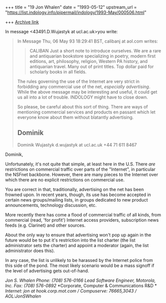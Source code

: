 +++
title = "19 Jon Whalen"
date = "1993-05-12"
upstream_url = "https://list.indology.info/pipermail/indology/1993-May/000506.html"

+++
[Archive link](https://list.indology.info/pipermail/indology/1993-May/000506.html)

In message <43491.D.Wujastyk at ucl.ac.uk>you write:
>In Message Thu, 06 May 93 18:29:41 BST, calibanj at aol.com writes:
>
>>CALIBAN  Just a short note to introduce ourselves.  We are a
>>rare and antiquarian bookstore specializing in poetry, modern first editions,
>>art, philosophy, religion, Western PA history, and antiquarian travel.
>>Many out of print titles.  Top dollar paid for scholarly books in all
>>fields.
>
>The rules governing the use of the Internet are very strict in forbidding
>any commercial use of the net, *especially advertising*.  While the above
>message may be interesting and useful, it could get us all into a lot
>of trouble.  INDOLOGY might have to close down.
>
>So please, be careful about this sort of thing.  There are ways of
>mentioning commercial services and products en passant which let
>everyone know about them without blatantly advertising.
>
>Dominik
>----------------
>Dominik Wujastyk                                  d.wujastyk at ucl.ac.uk
>                                                       +44 71 611 8467

Dominik,

Unfortunately, it's not quite that simple, at least here in the U.S.
There _are_ restrictions on commercial traffic over parts of the "Internet",
in particular the NSFnet backbone. However, there are many pieces to the
Internet over which there are no explicit restrictions on commercial use. 

You are correct in that, traditionally, advertising on the net has been
frowned upon. In recent years, though, its use has become accepted in certain
news groups/mailing lists, in groups dedicated to new product announcements,
technology discussion, etc.

More recently there has come a flood of commercial traffic of all kinds, from
commercial (read, 'for profit') Internet access providers, subscription 
news feeds (e.g. Clarinet) and other sources.

About the only way to ensure that advertising won't pop up again in
the future would be to put it's restriction into the list charter (the list
administrator sets the charter) and appoint a moderator (again, the
list administrator does this).

In any case, the list is unlikely to be harassed by the Internet police
from this side of the pond. The most likely scenario would be a mass
signoff if the level of advertising gets out-of-hand.

*Jon S. Whalen                                        Phone: (708) 576-0166*
*Lead Software Engineer, Motorola, Inc.                 Fax: (708) 576-0892*
*Corporate, Computer & Communications R&D                                  *
*Internet:  jon at hook.corp.mot.com / Compuserve: 76665,3043 / AOL:JonSWhalen*





